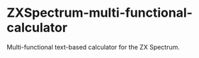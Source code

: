# ZXSpectrum-multi-functional-calculator

Multi-functional text-based calculator for the ZX Spectrum.
